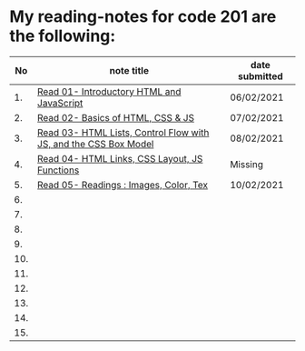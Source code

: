 # My reading-notes for code 201 are the following: 



|No|note title|date submitted|
|--|----------|----|
|1.| [Read 01- Introductory HTML and JavaScript](201/class-01.md)|06/02/2021|
|2.| [Read 02- Basics of HTML, CSS & JS](201/class-02.md)|07/02/2021|
|3.| [Read 03- HTML Lists, Control Flow with JS, and the CSS Box Model](201/class-03.md)|08/02/2021|
|4.| [Read 04- HTML Links, CSS Layout, JS Functions](201/class-04.md)|   Missing       |
|5.| [Read 05- Readings : Images, Color, Tex](201/class-05.md)|10/02/2021|
|6.|                                              |          |
|7.|                                              |          |
|8.|                                              |          |
|9.|                                              |          |
|10.|                                              |          |
|11.|                                              |          |
|12.|                                              |          |
|13.|                                              |          |
|14.|                                              |          |
|15.|                                              |          |